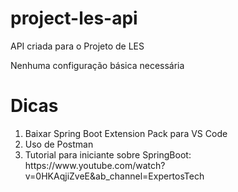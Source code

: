 # project-les-api
API criada para o Projeto de LES<p/>
Nenhuma configuração básica necessária


<h1>Dicas</h1>
<ol>
<li>Baixar Spring Boot Extension Pack para VS Code</li>
<li>Uso de Postman</li>
<li>Tutorial para iniciante sobre SpringBoot: https://www.youtube.com/watch?v=0HKAqjiZveE&ab_channel=ExpertosTech</li>
</ol>
